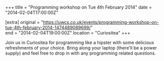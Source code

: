 +++
title = "Programming workshop on Tue 4th February 2014"
date = "2014-02-04T17:00:00Z"

[extra]
original = "https://uwcs.co.uk/events/programming-workshop-on-tue-4th-february-2014-1474489089699/"    
end = "2014-02-04T19:00:00Z"
location = "Curiositea"
+++

Join us in Curiositea for programming like a hipster with some delicious refreshments of your choice. Bring along your laptop (there'll be a power supply) and feel free to drop in with any programming related questions.

